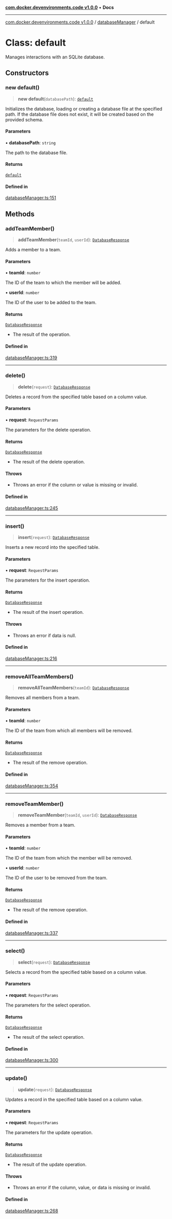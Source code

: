 [**com.docker.devenvironments.code v1.0.0**](../../README.md) • **Docs**

***

[com.docker.devenvironments.code v1.0.0](../../README.md) / [databaseManager](../README.md) / default

# Class: default

Manages interactions with an SQLite database.

## Constructors

### new default()

> **new default**(`databasePath`): [`default`](default.md)

Initializes the database, loading or creating a database file at the specified path.
If the database file does not exist, it will be created based on the provided schema.

#### Parameters

• **databasePath**: `string`

The path to the database file.

#### Returns

[`default`](default.md)

#### Defined in

[databaseManager.ts:151](https://github.com/diego-dini/API-de-Gerenciamento-de-Tarefas/blob/97f461cf7047b749ac664a9b903c45f556eaccb0/src/databaseManager.ts#L151)

## Methods

### addTeamMember()

> **addTeamMember**(`teamId`, `userId`): [`DatabaseResponse`](../type-aliases/DatabaseResponse.md)

Adds a member to a team.

#### Parameters

• **teamId**: `number`

The ID of the team to which the member will be added.

• **userId**: `number`

The ID of the user to be added to the team.

#### Returns

[`DatabaseResponse`](../type-aliases/DatabaseResponse.md)

- The result of the operation.

#### Defined in

[databaseManager.ts:319](https://github.com/diego-dini/API-de-Gerenciamento-de-Tarefas/blob/97f461cf7047b749ac664a9b903c45f556eaccb0/src/databaseManager.ts#L319)

***

### delete()

> **delete**(`request`): [`DatabaseResponse`](../type-aliases/DatabaseResponse.md)

Deletes a record from the specified table based on a column value.

#### Parameters

• **request**: `RequestParams`

The parameters for the delete operation.

#### Returns

[`DatabaseResponse`](../type-aliases/DatabaseResponse.md)

- The result of the delete operation.

#### Throws

- Throws an error if the column or value is missing or invalid.

#### Defined in

[databaseManager.ts:245](https://github.com/diego-dini/API-de-Gerenciamento-de-Tarefas/blob/97f461cf7047b749ac664a9b903c45f556eaccb0/src/databaseManager.ts#L245)

***

### insert()

> **insert**(`request`): [`DatabaseResponse`](../type-aliases/DatabaseResponse.md)

Inserts a new record into the specified table.

#### Parameters

• **request**: `RequestParams`

The parameters for the insert operation.

#### Returns

[`DatabaseResponse`](../type-aliases/DatabaseResponse.md)

- The result of the insert operation.

#### Throws

- Throws an error if data is null.

#### Defined in

[databaseManager.ts:216](https://github.com/diego-dini/API-de-Gerenciamento-de-Tarefas/blob/97f461cf7047b749ac664a9b903c45f556eaccb0/src/databaseManager.ts#L216)

***

### removeAllTeamMembers()

> **removeAllTeamMembers**(`teamId`): [`DatabaseResponse`](../type-aliases/DatabaseResponse.md)

Removes all members from a team.

#### Parameters

• **teamId**: `number`

The ID of the team from which all members will be removed.

#### Returns

[`DatabaseResponse`](../type-aliases/DatabaseResponse.md)

- The result of the remove operation.

#### Defined in

[databaseManager.ts:354](https://github.com/diego-dini/API-de-Gerenciamento-de-Tarefas/blob/97f461cf7047b749ac664a9b903c45f556eaccb0/src/databaseManager.ts#L354)

***

### removeTeamMember()

> **removeTeamMember**(`teamId`, `userId`): [`DatabaseResponse`](../type-aliases/DatabaseResponse.md)

Removes a member from a team.

#### Parameters

• **teamId**: `number`

The ID of the team from which the member will be removed.

• **userId**: `number`

The ID of the user to be removed from the team.

#### Returns

[`DatabaseResponse`](../type-aliases/DatabaseResponse.md)

- The result of the remove operation.

#### Defined in

[databaseManager.ts:337](https://github.com/diego-dini/API-de-Gerenciamento-de-Tarefas/blob/97f461cf7047b749ac664a9b903c45f556eaccb0/src/databaseManager.ts#L337)

***

### select()

> **select**(`request`): [`DatabaseResponse`](../type-aliases/DatabaseResponse.md)

Selects a record from the specified table based on a column value.

#### Parameters

• **request**: `RequestParams`

The parameters for the select operation.

#### Returns

[`DatabaseResponse`](../type-aliases/DatabaseResponse.md)

- The result of the select operation.

#### Defined in

[databaseManager.ts:300](https://github.com/diego-dini/API-de-Gerenciamento-de-Tarefas/blob/97f461cf7047b749ac664a9b903c45f556eaccb0/src/databaseManager.ts#L300)

***

### update()

> **update**(`request`): [`DatabaseResponse`](../type-aliases/DatabaseResponse.md)

Updates a record in the specified table based on a column value.

#### Parameters

• **request**: `RequestParams`

The parameters for the update operation.

#### Returns

[`DatabaseResponse`](../type-aliases/DatabaseResponse.md)

- The result of the update operation.

#### Throws

- Throws an error if the column, value, or data is missing or invalid.

#### Defined in

[databaseManager.ts:268](https://github.com/diego-dini/API-de-Gerenciamento-de-Tarefas/blob/97f461cf7047b749ac664a9b903c45f556eaccb0/src/databaseManager.ts#L268)
